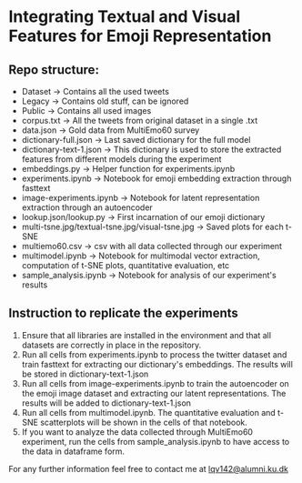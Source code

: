 # Integrating Textual and Visual Features for Emoji Representation 

## Repo structure:

* Dataset -> Contains all the used tweets 
* Legacy -> Contains old stuff, can be ignored
* Public -> Contains all used images
* corpus.txt -> All the tweets from original dataset in a single .txt
* data.json -> Gold data from MultiEmo60 survey
* dictionary-full.json -> Last saved dictionary for the full model
* dictionary-text-1.json -> This dictionary is used to store the extracted features from different models during the experiment
* embeddings.py -> Helper function for experiments.ipynb
* experiments.ipynb -> Notebook for emoji embedding extraction through fasttext
* image-experiments.ipynb -> Notebook for latent representation extraction through an autoencoder
* lookup.json/lookup.py -> First incarnation of our emoji dictionary
* multi-tsne.jpg/textual-tsne.jpg/visual-tsne.jpg -> Saved plots for each t-SNE
* multiemo60.csv -> csv with all data collected through our experiment
* multimodel.ipynb -> Notebook for multimodal vector extraction, computation of t-SNE plots, quantitative evaluation, etc
* sample_analysis.ipynb -> Notebook for analysis of our experiment's results

## Instruction to replicate the experiments

1. Ensure that all libraries are installed in the environment and that all datasets are correctly in place in the repository. 
2. Run all cells from experiments.ipynb to process the twitter dataset and train fasttext for extracting our dictionary's embeddings. The results will be stored in dictionary-text-1.json
3. Run all cells from image-experiments.ipynb to train the autoencoder on the emoji image dataset and extracting our latent representations. The results will be added to dictionary-text-1.json
4. Run all cells from multimodel.ipynb. The quantitative evaluation and t-SNE scatterplots will be shown in the cells of that notebook. 
5. If you want to analyze the data collected through MultiEmo60 experiment, run the cells from sample_analysis.ipynb to have access to the data in dataframe form. 

For any further information feel free to contact me at lqv142@alumni.ku.dk

